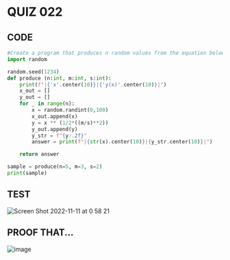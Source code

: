 # QUIZ 022

## CODE
```.py
#Create a program that produces n random values from the equation below, where m and s are the oter inputs of the function.
import random

random.seed(1234)
def produce (n:int, m:int, s:int):
    print(f"|{'x'.center(10)}|{'y(x)'.center(10)}|")
    x_out = []
    y_out = []
    for _ in range(n):
        x = random.randint(0,100)
        x_out.append(x)
        y = x ** (1/2*((m/s)**2))
        y_out.append(y)
        y_str = f"{y:.2f}"
        answer = print(f"|{str(x).center(10)}|{y_str.center(10)}|")

    return answer

sample = produce(n=5, m=3, s=2)
print(sample)
```
## TEST
![Screen Shot 2022-11-11 at 0 58 21](https://user-images.githubusercontent.com/111761417/201143966-ea7a5da9-b69c-4608-84b6-ace3252b496b.png)

## PROOF THAT...
![image](https://user-images.githubusercontent.com/111761417/201145976-426539e5-fe1f-458a-8ee1-01603fbc7bf6.png)
